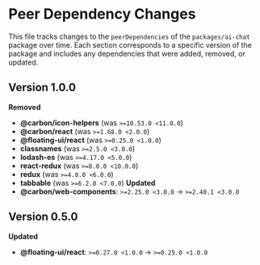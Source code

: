 # Peer Dependency Changes

This file tracks changes to the `peerDependencies` of the `packages/ai-chat` package over time.
Each section corresponds to a specific version of the package and includes any dependencies that were added, removed, or updated.



## Version 1.0.0

**Removed**
- **@carbon/icon-helpers** (was `>=10.53.0 <11.0.0`)
- **@carbon/react** (was `>=1.68.0 <2.0.0`)
- **@floating-ui/react** (was `>=0.25.0 <1.0.0`)
- **classnames** (was `>=2.5.0 <3.0.0`)
- **lodash-es** (was `>=4.17.0 <5.0.0`)
- **react-redux** (was `>=8.0.0 <10.0.0`)
- **redux** (was `>=4.0.0 <6.0.0`)
- **tabbable** (was `>=6.2.0 <7.0.0`)
**Updated**
- **@carbon/web-components**: `>=2.25.0 <3.0.0` → `>=2.40.1 <3.0.0`

## Version 0.5.0

**Updated**

- **@floating-ui/react**: `>=0.27.0 <1.0.0` → `>=0.25.0 <1.0.0`
